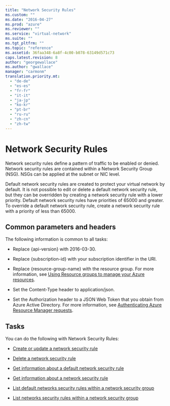 ```yaml
---
title: "Network Security Rules"
ms.custom: ""
ms.date: "2016-04-27"
ms.prod: "azure"
ms.reviewer: ""
ms.service: "virtual-network"
ms.suite: ""
ms.tgt_pltfrm: ""
ms.topic: "reference"
ms.assetid: 36faa348-6a8f-4c00-b078-63149d571c73
caps.latest.revision: 8
author: "georgewallace"
ms.author: "gwallace"
manager: "carmonm"
translation.priority.mt: 
  - "de-de"
  - "es-es"
  - "fr-fr"
  - "it-it"
  - "ja-jp"
  - "ko-kr"
  - "pt-br"
  - "ru-ru"
  - "zh-cn"
  - "zh-tw"
---
```

# Network Security Rules
Network security rules define a pattern of traffic to be enabled or denied. Network security rules are contained within a Network Security Group (NSG). NSGs can be applied at the subnet or NIC level.  
  
 Default network security rules are created to protect your virtual network by default. It is not possible to edit or delete a default network security rule, but they can be overridden by creating a network security rule with a lower priority. Default network security rules have priorities of 65000 and greater. To override a default network security rule, create a network security rule with a priority of less than 65000.  
  
##  <a name="bk_common"></a> Common parameters and headers  
 The following information is common to all tasks:  
  
-   Replace {api-version} with 2016-03-30.  
  
-   Replace {subscription-id} with your subscription identifier in the URI.  
  
-   Replace {resource-group-name} with the resource group. For more information, see [Using Resource groups to manage your Azure resources](http://azure.microsoft.com/en-us/documentation/articles/azure-preview-portal-using-resource-groups).  
  
-   Set the Content-Type header to application/json.  
  
-   Set the Authorization header to a JSON Web Token that you obtain from Azure Active Directory. For more information, see [Authenticating Azure Resource Manager requests](../Topic/Authenticating%20Azure%20Resource%20Manager%20requests.md).  
  
## Tasks  
 You can do the following with Network Security Rules:  
  
-   [Create or update a network security rule](../NetworkREST/create-or-update-a-network-security-rule.md)  
  
-   [Delete a network security rule](../NetworkREST/delete-a-network-security-rule.md)  
  
-   [Get information about a default network security rule ](../NetworkREST/get-information-about-a-default-network-security-rule .md)  
  
-   [Get information about a network security rule ](../NetworkREST/get-information-about-a-network-security-rule .md)  
  
-   [List default networks security rules within a network security group](../NetworkREST/list-default-networks-security-rules-within-a-network-security-group.md)  
  
-   [List networks security rules within a network security group](../NetworkREST/list-networks-security-rules-within-a-network-security-group.md)